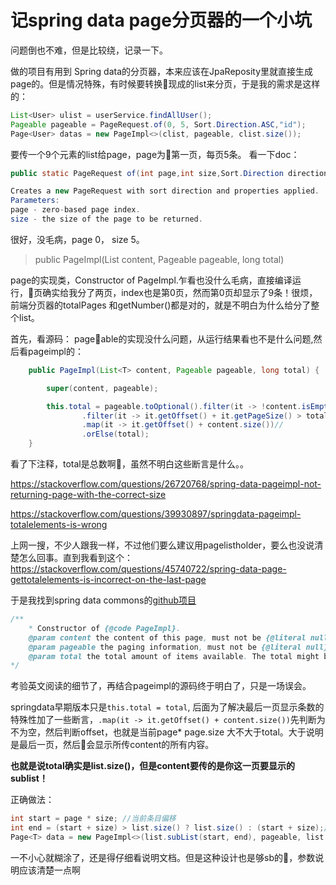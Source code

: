 
# 记spring data page分页器的一个小坑

问题倒也不难，但是比较绕，记录一下。

做的项目有用到 Spring data的分页器，本来应该在JpaReposity里就直接生成page的。但是情况特殊，有时候要转换现成的list来分页，于是我的需求是这样的：

```java
List<User> ulist = userService.findAllUser();
Pageable pageable = PageRequest.of(0, 5, Sort.Direction.ASC,"id");
Page<User> datas = new PageImpl<>(clist, pageable, clist.size());
```
要传一个9个元素的list给page，page为第一页，每页5条。
看一下doc：
```java
public static PageRequest of(int page,int size,Sort.Direction direction,String... properties)

Creates a new PageRequest with sort direction and properties applied.
Parameters:
page - zero-based page index.
size - the size of the page to be returned.
```
很好，没毛病，page 0， size 5。
>public PageImpl(List<T> content, Pageable pageable, long total)

page的实现类，Constructor of PageImpl.乍看也没什么毛病，直接编译运行，页确实给我分了两页，index也是第0页，然而第0页却显示了9条！很烦，前端分页器的totalPages 和getNumber()都是对的，就是不明白为什么给分了整个list。

首先，看源码：
pageable的实现没什么问题，从运行结果看也不是什么问题,然后看pageimpl的：
```java
	public PageImpl(List<T> content, Pageable pageable, long total) {

		super(content, pageable);

		this.total = pageable.toOptional().filter(it -> !content.isEmpty())//
				.filter(it -> it.getOffset() + it.getPageSize() > total)//
				.map(it -> it.getOffset() + content.size())//
				.orElse(total);
	}
```
看了下注释，total是总数啊，虽然不明白这些断言是什么。。

https://stackoverflow.com/questions/26720768/spring-data-pageimpl-not-returning-page-with-the-correct-size

https://stackoverflow.com/questions/39930897/springdata-pageimpl-totalelements-is-wrong

上网一搜，不少人跟我一样，不过他们要么建议用pagelistholder，要么也没说清楚怎么回事。直到我看到这个：
https://stackoverflow.com/questions/45740722/spring-data-page-gettotalelements-is-incorrect-on-the-last-page

于是我找到spring data commons的[github项目](https://github.com/spring-projects/spring-data-commons/blob/master/src/main/java/org/springframework/data/domain/PageImpl.java)
```java
/**
	* Constructor of {@code PageImpl}.
	@param content the content of this page, must not be {@literal null}.
	@param pageable the paging information, must not be {@literal null}.
	@param total the total amount of items available. The total might be adapted considering the length of the content given, if it is going to be the content of the last page. This is in place to mitigate inconsistencies.
*/
```
考验英文阅读的细节了，再结合pageimpl的源码终于明白了，只是一场误会。

springdata早期版本只是`this.total = total`, 后面为了解决最后一页显示条数的特殊性加了一些断言，`.map(it -> it.getOffset() + content.size())`先判断为不为空，然后判断offset，也就是当前page* page.size 大不大于total。大于说明是最后一页，然后会显示所传content的所有内容。

**也就是说total确实是list.size()，但是content要传的是你这一页要显示的sublist！**

正确做法：
```java
int start = page * size; //当前条目偏移
int end = (start + size) > list.size() ? list.size() : (start + size);//判断是不是最后一页
Page<T> data = new PageImpl<>(list.subList(start, end), pageable, list.size());
```

一不小心就糊涂了，还是得仔细看说明文档。但是这种设计也是够sb的，参数说明应该清楚一点啊

